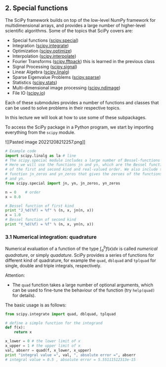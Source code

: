 

## 2. Special functions

The SciPy framework builds on top of the low-level NumPy framework for multidimensional arrays, and provides a large number of higher-level scientific algorithms. Some of the topics that SciPy covers are:

* Special functions ([scipy.special](http://docs.scipy.org/doc/scipy/reference/special.html))
* Integration ([scipy.integrate](http://docs.scipy.org/doc/scipy/reference/integrate.html))
* Optimization ([scipy.optimize](http://docs.scipy.org/doc/scipy/reference/optimize.html))
* Interpolation ([scipy.interpolate](http://docs.scipy.org/doc/scipy/reference/interpolate.html))
* Fourier Transforms ([scipy.fftpack](http://docs.scipy.org/doc/scipy/reference/fftpack.html))     this is learned in the previous class 
* Signal Processing ([scipy.signal](http://docs.scipy.org/doc/scipy/reference/signal.html))
* Linear Algebra ([scipy.linalg](http://docs.scipy.org/doc/scipy/reference/linalg.html))
* Sparse Eigenvalue Problems ([scipy.sparse](http://docs.scipy.org/doc/scipy/reference/sparse.html))
* Statistics ([scipy.stats](http://docs.scipy.org/doc/scipy/reference/stats.html))
* Multi-dimensional image processing ([scipy.ndimage](http://docs.scipy.org/doc/scipy/reference/ndimage.html))
* File IO ([scipy.io](http://docs.scipy.org/doc/scipy/reference/io.html))

Each of these submodules provides a number of functions and classes that can be used to solve problems in their respective topics.

In this lecture we will look at how to use some of these subpackages.

To access the SciPy package in a Python program, we start by importing everything from the `scipy` module.

![[Pasted image 20221208212257.png]]
```python
# Example code
import scipy.linalg as la # line
# The scipy.special module includes a large number of Bessel-functions
# Here we will use the functions jn and yn, which are the Bessel functions 
# of the first and second kind and real-valued order. We also include the 
# function jn_zeros and yn_zeros that gives the zeroes of the functions jn
# and yn.
from scipy.special import jn, yn, jn_zeros, yn_zeros

n = 0    # order
x = 0.0

# Bessel function of first kind
print "J_%d(%f) = %f" % (n, x, jn(n, x))
x = 1.0
# Bessel function of second kind
print "Y_%d(%f) = %f" % (n, x, yn(n, x))
```

### 3.1 Numerical integration: quadrature

Numerical evaluation of a function of the type
$\displaystyle \int_a^b f(x) dx$
is called *numerical quadrature*, or simply *quadature*. SciPy provides a series of functions for different kind of quadrature, for example the `quad`, `dblquad` and `tplquad` for single, double and triple integrals, respectively.

Attention: 
- The `quad` function takes a large number of optional arguments, which can be used to fine-tune the behaviour of the function (try `help(quad)` for details).

The basic usage is as follows:
```python
from scipy.integrate import quad, dblquad, tplquad

# define a simple function for the integrand
def f(x):
    return x

x_lower = 0 # the lower limit of x
x_upper = 1 # the upper limit of x
val, abserr = quad(f, x_lower, x_upper)
print "integral value =", val, ", absolute error =", abserr 
# integral value = 0.5 , absolute error = 5.55111512313e-15
```